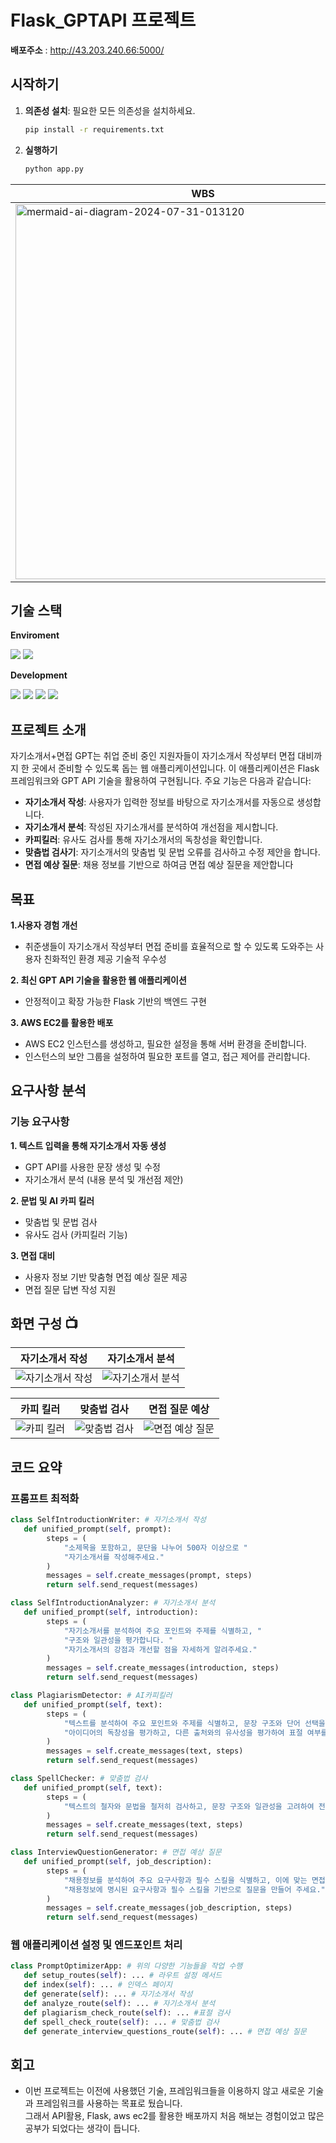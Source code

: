 ﻿# Flask_GPTAPI 프로젝트

**배포주소** : http://43.203.240.66:5000/

## 시작하기

1. **의존성 설치**: 필요한 모든 의존성을 설치하세요.
   ```bash
   pip install -r requirements.txt

   ```
2. **실행하기**
   ```bash
   python app.py
   ```

| WBS | WireFrame |
| --- | --- |
| <img src="https://github.com/user-attachments/assets/5cbb9120-3fc8-4315-ad76-a984e5160721" alt="mermaid-ai-diagram-2024-07-31-013120" style="width: 600px;"> | <img src="https://github.com/user-attachments/assets/4cdd0935-f72b-48e1-8f8c-8c2c51627d83" alt="WireFrame" style="width: 300px;"> |



## 기술 스택
**Enviroment**  

<img src="https://img.shields.io/badge/Visual Studio Code-2F80ED?style=for-the-badge&logo=VSC&logoColor=white">  <img src="https://img.shields.io/badge/github-181717?style=for-the-badge&logo=github&logoColor=white">


**Development** 

<img src="https://img.shields.io/badge/html5-E34F26?style=for-the-badge&logo=html5&logoColor=white"> <img src="https://img.shields.io/badge/css3-1572B6?style=for-the-badge&logo=css3&logoColor=white"> <img src="https://img.shields.io/badge/flask-FF9900?style=for-the-badge&logo=flask&logoColor=white"> <img src="https://img.shields.io/badge/amazonec2-000000?style=for-the-badge&logo=amazonec2&logoColor=white"> 


## 프로젝트 소개
자기소개서+면접 GPT는 취업 준비 중인 지원자들이 자기소개서 작성부터 면접 대비까지 한 곳에서 준비할 수 있도록 돕는 웹 애플리케이션입니다. 이 애플리케이션은 Flask 프레임워크와 GPT API 기술을 활용하여 구현됩니다. 주요 기능은 다음과 같습니다:

- **자기소개서 작성**: 사용자가 입력한 정보를 바탕으로 자기소개서를 자동으로 생성합니다.
- **자기소개서 분석**: 작성된 자기소개서를 분석하여 개선점을 제시합니다.
- **카피킬러**: 유사도 검사를 통해 자기소개서의 독창성을 확인합니다.
- **맞춤법 검사기**: 자기소개서의 맞춤법 및 문법 오류를 검사하고 수정 제안을 합니다.
- **면접 예상 질문**: 채용 정보를 기반으로 하여금 면접 예상 질문을 제안합니다
  
## 목표
**1.사용자 경험 개선**
   - 취준생들이 자기소개서 작성부터 면접 준비를 효율적으로 할 수 있도록 도와주는 사용자 친화적인 환경 제공 기술적 우수성
     
**2. 최신 GPT API 기술을 활용한 웹 애플리케이션**
   - 안정적이고 확장 가능한 Flask 기반의 백엔드 구현
     
**3. AWS EC2를 활용한 배포**
   - AWS EC2 인스턴스를 생성하고, 필요한 설정을 통해 서버 환경을 준비합니다.
   - 인스턴스의 보안 그룹을 설정하여 필요한 포트를 열고, 접근 제어를 관리합니다.
     
## 요구사항 분석
### 기능 요구사항
**1. 텍스트 입력을 통해 자기소개서 자동 생성**
   - GPT API를 사용한 문장 생성 및 수정
   - 자기소개서 분석 (내용 분석 및 개선점 제안)

**2. 문법 및 AI 카피 킬러**
   - 맞춤법 및 문법 검사 
   - 유사도 검사 (카피킬러 기능)
     
**3. 면접 대비**
   - 사용자 정보 기반 맞춤형 면접 예상 질문 제공
   - 면접 질문 답변 작성 지원



 ## 화면 구성 📺

| 자기소개서 작성 | 자기소개서 분석  |
| --- | --- |
| ![자기소개서 작성](https://github.com/user-attachments/assets/f7caafb8-c0b7-431a-b748-bb69357f1f63) | ![자기소개서 분석](https://github.com/user-attachments/assets/91461315-e3b1-4921-876c-bb20fd74ba28)




| 카피 킬러 | 맞춤법 검사 | 면접 질문 예상 |
| --- | --- | -- |
| ![카피 킬러](https://github.com/user-attachments/assets/c4542b40-5156-4a81-a23f-2c13c6454ed0) | ![맞춤법 검사](https://github.com/user-attachments/assets/c53eb6e1-aace-4155-8c28-0f3335ba6264) | ![면접 예상 질문](https://github.com/user-attachments/assets/4df4b35b-35c2-4ca5-a5d8-b4d8e89e9351)


 


## 코드 요약
### 프롬프트 최적화
```python
class SelfIntroductionWriter: # 자기소개서 작성
   def unified_prompt(self, prompt):
        steps = (
            "소제목을 포함하고, 문단을 나누어 500자 이상으로 "
            "자기소개서를 작성해주세요."
        )
        messages = self.create_messages(prompt, steps)
        return self.send_request(messages)

class SelfIntroductionAnalyzer: # 자기소개서 분석
   def unified_prompt(self, introduction):
        steps = (
            "자기소개서를 분석하여 주요 포인트와 주제를 식별하고, "
            "구조와 일관성을 평가합니다. "
            "자기소개서의 강점과 개선할 점을 자세하게 알려주세요."
        )
        messages = self.create_messages(introduction, steps)
        return self.send_request(messages)

class PlagiarismDetector: # AI카피킬러
   def unified_prompt(self, text):
        steps = (
            "텍스트를 분석하여 주요 포인트와 주제를 식별하고, 문장 구조와 단어 선택을 평가합니다. "
            "아이디어의 독창성을 평가하고, 다른 출처와의 유사성을 평가하여 표절 여부를 판단해주세요."
        )
        messages = self.create_messages(text, steps)
        return self.send_request(messages)

class SpellChecker: # 맞춤법 검사
   def unified_prompt(self, text):
        steps = (
            "텍스트의 철자와 문법을 철저히 검사하고, 문장 구조와 일관성을 고려하여 전체 텍스트를 평가해주세요."
        )
        messages = self.create_messages(text, steps)
        return self.send_request(messages)

class InterviewQuestionGenerator: # 면접 예상 질문
   def unified_prompt(self, job_description):
        steps = (
            "채용정보를 분석하여 주요 요구사항과 필수 스킬을 식별하고, 이에 맞는 면접 질문을 생성합니다. "
            "채용정보에 명시된 요구사항과 필수 스킬을 기반으로 질문을 만들어 주세요."
        )
        messages = self.create_messages(job_description, steps)
        return self.send_request(messages)
```
    
### 웹 애플리케이션 설정 및 엔드포인트 처리
```python
class PromptOptimizerApp: # 위의 다양한 기능들을 작업 수행
   def setup_routes(self): ... # 라우트 설정 메서드
   def index(self): ... # 인덱스 페이지
   def generate(self): ... # 자기소개서 작성 
   def analyze_route(self): ... # 자기소개서 분석
   def plagiarism_check_route(self): ... #표절 검사
   def spell_check_route(self): ... # 맞춤법 검사
   def generate_interview_questions_route(self): ... # 면접 예상 질문

```

## 회고
- 이번 프로젝트는 이전에 사용했던 기술, 프레임워크들을 이용하지 않고 새로운 기술과 프레임워크를 사용하는 목표로 뒀습니다. </br>
그래서 API활용, Flask, aws ec2를 활용한 배포까지 처음 해보는 경험이었고 많은 공부가 되었다는 생각이 듭니다.
